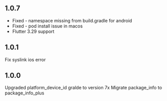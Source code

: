 ## 1.0.7
- Fixed - namespace missing from build.gradle for android
- Fixed - pod install issue in macos
- Flutter 3.29 support

## 1.0.1
Fix syslink ios error

## 1.0.0
Upgraded platform_device_id gralde to version 7x
Migrate package_info to package_info_plus
